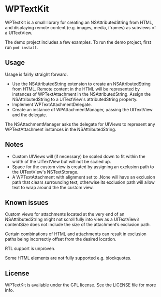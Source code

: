 # WPTextKit

WPTextKit is a small library for creating an NSAttributedString from HTML, and displaying remote content (e.g. images, media, iframes) as subviews of a UITextView.

The demo project includes a few examples.  To run the demo project, first run `pod install`.

## Usage

Usage is fairly straight forward.

- Use the NSAttributedString extension to create an NSAttributedString from HTML. Remote content in the HTML will be represented by instances of WPTextAttachment in the NSAttributedString. Assign the NSAttributedString to a UITextView's attributedString property.
- Implement WPTextAttachmentDelegate. 
- Create an instance of WPAttachmentManager, passing the UITextView and the delegate. 

The NSAttachmentManager asks the delegate for UIViews to represent any WPTextAttachment instances in the NSAttributedString. 

## Notes

- Custom UIViews will (if necessary) be scaled down to fit within the width of the UITextView but will not be scaled up. 
- Space for the custom view is created by assigning an exclusion path to the UITextView's NSTextStorage.
- A WPTextAttachment with alignment set to .None will have an exclusion path that clears surrounding text, otherwise its exclusion path will allow text to wrap around the the custom view.

## Known issues

Custom views for attachments located at the very end of an NSAttributedString might not scroll fully into view as a UITextView’s contentSize does not include the size of the attachment’s exclusion path. 

Certain combinations of HTML and attachments can result in exclusion paths being incorrectly offset from the desired location. 

RTL support is unproven.

Some HTML elements are not fully supported e.g. blockquotes. 
 
## License

WPTextKit is available under the GPL license. See the LICENSE file for more info.
